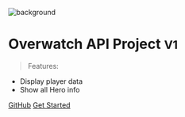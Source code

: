 ![background](/Web/background.jpg)
<!-- ![logo](/Web/OW-logo.svg) -->

# Overwatch API Project <small>V1</small>

> Features:

- Display player data
- Show all Hero info

[GitHub](https://github.com/timomak/Docsify/)
[Get Started](#future-custom-api-project)
